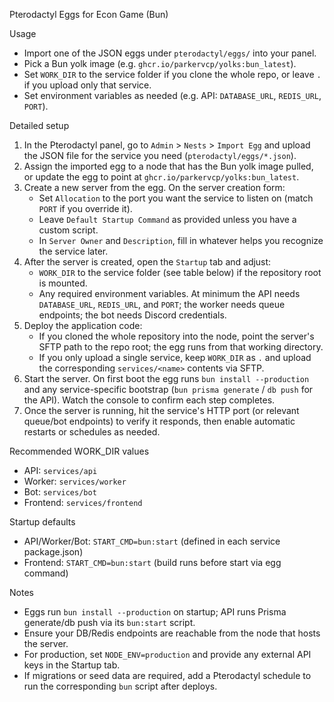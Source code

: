 Pterodactyl Eggs for Econ Game (Bun)

Usage
- Import one of the JSON eggs under `pterodactyl/eggs/` into your panel.
- Pick a Bun yolk image (e.g. `ghcr.io/parkervcp/yolks:bun_latest`).
- Set `WORK_DIR` to the service folder if you clone the whole repo, or leave `.` if you upload only that service.
- Set environment variables as needed (e.g. API: `DATABASE_URL`, `REDIS_URL`, `PORT`).

Detailed setup
1. In the Pterodactyl panel, go to `Admin` > `Nests` > `Import Egg` and upload the JSON file for the service you need (`pterodactyl/eggs/*.json`).
2. Assign the imported egg to a node that has the Bun yolk image pulled, or update the egg to point at `ghcr.io/parkervcp/yolks:bun_latest`.
3. Create a new server from the egg. On the server creation form:
   - Set `Allocation` to the port you want the service to listen on (match `PORT` if you override it).
   - Leave `Default Startup Command` as provided unless you have a custom script.
   - In `Server Owner` and `Description`, fill in whatever helps you recognize the service later.
4. After the server is created, open the `Startup` tab and adjust:
   - `WORK_DIR` to the service folder (see table below) if the repository root is mounted.
   - Any required environment variables. At minimum the API needs `DATABASE_URL`, `REDIS_URL`, and `PORT`; the worker needs queue endpoints; the bot needs Discord credentials.
5. Deploy the application code:
   - If you cloned the whole repository into the node, point the server's SFTP path to the repo root; the egg runs from that working directory.
   - If you only upload a single service, keep `WORK_DIR` as `.` and upload the corresponding `services/<name>` contents via SFTP.
6. Start the server. On first boot the egg runs `bun install --production` and any service-specific bootstrap (`bun prisma generate` / `db push` for the API). Watch the console to confirm each step completes.
7. Once the server is running, hit the service's HTTP port (or relevant queue/bot endpoints) to verify it responds, then enable automatic restarts or schedules as needed.

Recommended WORK_DIR values
- API: `services/api`
- Worker: `services/worker`
- Bot: `services/bot`
- Frontend: `services/frontend`

Startup defaults
- API/Worker/Bot: `START_CMD=bun:start` (defined in each service package.json)
- Frontend: `START_CMD=bun:start` (build runs before start via egg command)

Notes
- Eggs run `bun install --production` on startup; API runs Prisma generate/db push via its `bun:start` script.
- Ensure your DB/Redis endpoints are reachable from the node that hosts the server.
- For production, set `NODE_ENV=production` and provide any external API keys in the Startup tab.
- If migrations or seed data are required, add a Pterodactyl schedule to run the corresponding `bun` script after deploys.

